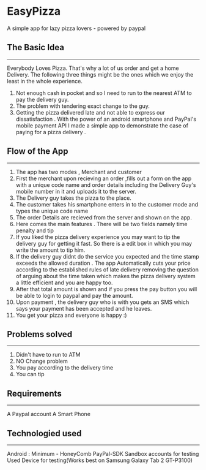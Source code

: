 EasyPizza
=========

A simple app for lazy pizza lovers - powered by paypal

The Basic Idea
---------------
---------------

Everybody Loves Pizza. That's why a lot of us order and get a home Delivery.  The following three things might be the ones which we enjoy the least in the whole experience.
1) Not enough cash in pocket and so I need to run to the nearest ATM to pay the delivery guy.
2) The problem with tendering exact change to the guy.
3) Getting the pizza delivered late and not able to express our dissatisfaction .
With the power of an android smartphone and PayPal's mobile payment API I made a simple app to demonstrate the case of paying for a pizza delivery .

Flow of the App
------------------
------------------

1. The app has two modes , Merchant and customer
2. First the merchant upon recieving an order ,fills out a form on the app with a unique code name and order details including the Delivery Guy's mobile number in it and uploads it to the server.
3. The Delivery guy takes the pizza to the place.
4. The customer takes his smartphone enters in to the customer mode and types the unique code name 
5. The order Details are recieved from the server and shown on the app.
6. Here comes the main features . There will be two fields namely time penalty and tip
7. If you liked the pizza delivery experience you may want to tip the delivery guy for getting it fast. So there is a edit box in which you may write the amount to tip him.
8. If the delivery guy didnt do the service you expected and the time stamp exceeds the allowed duration . The app Automatically cuts your price according to the established rules of late delivery removing the question of arguing about the time taken which makes the pizza delivery system a little efficient and you are happy too.
9. After that total amount is shown and if you press the pay button you will be able to login to paypal and pay the amount.
10. Upon payment , the delivery guy who is with you gets an SMS which says your payment has been accepted and he leaves.
11. You get your pizza and everyone is happy :)
 
Problems solved
---------------
---------------

1) Didn't have to run to ATM
2) NO Change problem
3) You pay according to the delivery time
4) You can tip

Requirements
------------
------------
A Paypal account
A Smart Phone

Technologied used 
------------------
------------------
Android : Minimum - HoneyComb
PayPal-SDK
Sandbox accounts for testing 
Used Device for testing(Works best on Samsung Galaxy Tab 2 GT-P3100)









